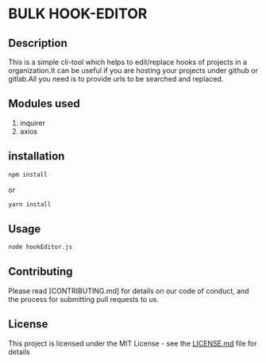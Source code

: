 # BULK HOOK-EDITOR 

## Description
 This is a simple cli-tool which helps to edit/replace hooks of projects in a organization.It can be useful if you are hosting your projects under github or gitlab.All you need is to provide urls to be searched and replaced.

## Modules used
   1. inquirer 
   2. axios 

## installation

```bash
npm install
```
or
```bash
yarn install
```

## Usage

```bash
node hookEditor.js
```

## Contributing

Please read [CONTRIBUTING.md] for details on our code of conduct, and the process for submitting pull requests to us.

## License

This project is licensed under the MIT License - see the [LICENSE.md](LICENSE.md) file for details